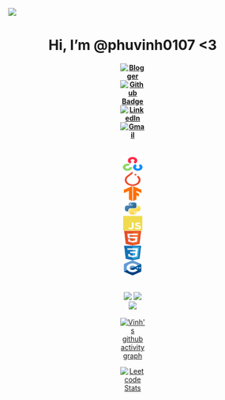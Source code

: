 ![](https://komarev.com/ghpvc/?username=phuvinh0107&color=green)
<a style="text-align:center">

<h1> Hi, I’m @phuvinh0107 <3 </h1>



</a>

<div align="center" style="display:block; margin-left: auto; margin-right: auto; width:10%">

<div>

<h4 align="center">

[![Blogger](https://img.shields.io/badge/Blogger-FF5722?style=for-the-badge&logo=blogger&logoColor=white)](https://laptrinhai.id.vn/)
[![Github Badge](https://img.shields.io/badge/-Facebook-blue?style=for-the-badge&logo=Facebook&logoColor=white)](https://www.facebook.com/phuvinh0107/)
[![LinkedIn](https://img.shields.io/badge/linkedin-%230077B5.svg?style=for-the-badge&logo=linkedin&logoColor=white)](https://www.linkedin.com/in/vinhnguyenphu0107/)
[![Gmail](https://img.shields.io/badge/Gmail-D14836?style=for-the-badge&logo=gmail&logoColor=white)](mailto:nguyenphuvinh01@gmail.com)

</h4>


<div align="center" style="display: inline_block"><br>

  <img align="center" alt="Rafa-Python" height="30" width="40" src="https://raw.githubusercontent.com/devicons/devicon/master/icons/opencv/opencv-original.svg">
  <img align="center" alt="Rafa-Python" height="30" width="40" src="https://raw.githubusercontent.com/devicons/devicon/master/icons/pytorch/pytorch-original.svg">
  <img align="center" alt="Rafa-Python" height="30" width="40" src="https://raw.githubusercontent.com/devicons/devicon/master/icons/tensorflow/tensorflow-original.svg">
  <img align="center" alt="Rafa-Python" height="30" width="40" src="https://raw.githubusercontent.com/devicons/devicon/master/icons/python/python-original.svg">
  <img align="center" alt="Rafa-Js" height="30" width="40" src="https://raw.githubusercontent.com/devicons/devicon/master/icons/javascript/javascript-plain.svg">
  <img align="center" alt="Rafa-HTML" height="30" width="40" src="https://raw.githubusercontent.com/devicons/devicon/master/icons/html5/html5-original.svg">
  <img align="center" alt="Rafa-CSS" height="30" width="40" src="https://raw.githubusercontent.com/devicons/devicon/master/icons/css3/css3-original.svg">
  <img align="center" alt="Rafa-Python" height="30" width="40" src="https://raw.githubusercontent.com/devicons/devicon/master/icons/cplusplus/cplusplus-original.svg">

</div>

<br>
<br>

<div align="center">
  <img src="https://github-readme-stats.vercel.app/api?username=phuvinh010701&show_icons=true&theme=radical"/>
  <img src="https://github-readme-streak-stats.herokuapp.com/?user=phuvinh010701&theme=dark"> 
  <img src="https://github-readme-stats.vercel.app/api/top-langs/?username=phuvinh010701&layout=compact&langs_count=7&theme=tokyonight&hide=Jupyter%20Notebook"/>

</p>

[![Vinh's github activity graph](https://github-readme-activity-graph.vercel.app/graph?username=phuvinh010701&theme=xcode)](https://github.com/phuvinh010701)


[![Leetcode Stats](https://leetcard.jacoblin.cool/phuvinh0107?theme=dark,unicorn)](https://leetcode.com/phuvinh0107?target="_blank")
</div>

